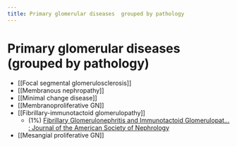 ```yaml
---
title: Primary glomerular diseases  grouped by pathology
---
```


# Primary glomerular diseases (grouped by pathology)

- [[Focal segmental glomerulosclerosis]]
- [[Membranous nephropathy]]
- [[Minimal change disease]]
- [[Membranoproliferative GN]]
- [[Fibrillary-immunotactoid glomerulopathy]] 
    - (1%) [Fibrillary Glomerulonephritis and Immunotactoid Glomerulopat... : Journal of the American Society of Nephrology](https://journals.lww.com/jasn/Abstract/2008/01000/Fibrillary_Glomerulonephritis_and_Immunotactoid.7.aspx)
- [[Mesangial proliferative GN]]
